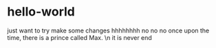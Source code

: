 # hello-world
just want to try
make some changes hhhhhhhh
no no no 
once upon the time, there is a prince called Max. 
\n 
it is never end
